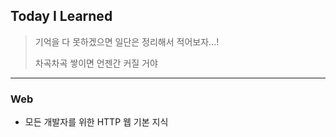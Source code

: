 ## Today I Learned

> 기억을 다 못하겠으면 일단은 정리해서 적어보자...!
>
> 차곡차곡 쌓이면 언젠간 커질 거야

---

### Web

- 모든 개발자를 위한 HTTP 웹 기본 지식
